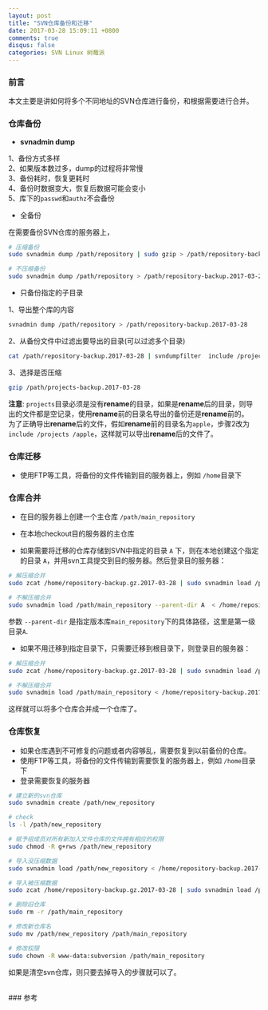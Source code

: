 ```yaml
---
layout: post
title: "SVN仓库备份和迁移"
date: 2017-03-28 15:09:11 +0800
comments: true
disqus: false
categories: SVN Linux 树莓派
---
```


### 前言
本文主要是讲如何将多个不同地址的SVN仓库进行备份，和根据需要进行合并。

### 仓库备份
* **svnadmin dump**

1、备份方式多样   
2、如果版本数过多，dump的过程将非常慢   
3、备份耗时，恢复更耗时   
4、备份时数据变大，恢复后数据可能会变小   
5、库下的`passwd`和`authz`不会备份   
<!--more-->

* 全备份 

在需要备份SVN仓库的服务器上，

``` sh
# 压缩备份
sudo svnadmin dump /path/repository | sudo gzip > /path/repository-backup.gz.2017-03-28

# 不压缩备份
sudo svnadmin dump /path/repository > /path/repository-backup.2017-03-28
```
* 只备份指定的子目录   

1、导出整个库的内容

``` sh
svnadmin dump /path/repository > /path/repository-backup.2017-03-28
```
2、从备份文件中过滤出要导出的目录(可以过滤多个目录)

``` sh
cat /path/repository-backup.2017-03-28 | svndumpfilter  include /projects > /path/projects-backup.2017-03-28
```
3、选择是否压缩

``` sh
gzip /path/projects-backup.2017-03-28
```

**注意**: `projects`目录必须是没有**rename**的目录，如果是**rename**后的目录，则导出的文件都是空记录，使用**rename**前的目录名导出的备份还是**rename**前的。   
为了正确导出**rename**后的文件，假如**rename**前的目录名为`apple`，步骤2改为`include /projects /apple`，这样就可以导出**rename**后的文件了。



### 仓库迁移
* 使用FTP等工具，将备份的文件传输到目的服务器上，例如 `/home`目录下

### 仓库合并
* 在目的服务器上创建一个主仓库 `/path/main_repository`
* 在本地checkout目的服务器的主仓库

* 如果需要将迁移的仓库存储到SVN中指定的目录 `A` 下，则在本地创建这个指定的目录 `A`，并用svn工具提交到目的服务器。然后登录目的服务器：

``` sh
# 解压缩合并
sudo zcat /home/repository-backup.gz.2017-03-28 | sudo svnadmin load /path/main_repository --parent-dir A

# 不解压缩合并
sudo svnadmin load /path/main_repository --parent-dir A  < /home/repository-backup.2017-03-28
```
参数 `--parent-dir` 是指定版本库`main_repository`下的具体路径，这里是第一级目录`A`.
  
* 如果不用迁移到指定目录下，只需要迁移到根目录下，则登录目的服务器：

``` sh
# 解压缩合并
sudo zcat /home/repository-backup.gz.2017-03-28 | sudo svnadmin load /path/main_repository

# 不解压缩合并
sudo svnadmin load /path/main_repository < /home/repository-backup.2017-03-28
```
这样就可以将多个仓库合并成一个仓库了。

### 仓库恢复
* 如果仓库遇到不可修复的问题或者内容够乱，需要恢复到以前备份的仓库。
* 使用FTP等工具，将备份的文件传输到需要恢复的服务器上，例如 `/home`目录下
* 登录需要恢复的服务器

``` sh
# 建立新的svn仓库
sudo svnadmin create /path/new_repository

# check
ls -l /path/new_repository

# 赋予组成员对所有新加入文件仓库的文件拥有相应的权限
sudo chmod -R g+rws /path/new_repository

# 导入没压缩数据
sudo svnadmin load /path/new_repository < /home/repository-backup.2017-03-28

# 导入被压缩数据
sudo zcat /home/repository-backup.gz.2017-03-28 | sudo svnadmin load /path/new_repository

# 删除旧仓库
sudo rm -r /path/main_repository

# 修改新仓库名
sudo mv /path/new_repository /path/main_repository

# 修改权限
sudo chown -R www-data:subversion /path/main_repository
```
如果是清空svn仓库，则只要去掉导入的步骤就可以了。

<br/>
### 参考
<http://www.jianshu.com/p/295b423d50ad>   
<http://blog.chinaunix.net/uid-10449864-id-3048714.html>   
<http://blog.chinaunix.net/uid-725717-id-3147440.html>

